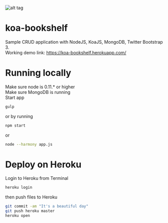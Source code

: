 ![alt tag](https://dl.dropboxusercontent.com/u/14251402/BookLib/BookLib.png)

koa-bookshelf
=============

Sample CRUD application with NodeJS, KoaJS, MongoDB, Twitter Bootstrap 3.
<br/>
Working demo link: https://koa-bookshelf.herokuapp.com/

Running locally
=============
Make sure node is 0.11.* or higher
<br/>
Make sure MongoDB is running
<br/>
Start app
``` sh
gulp
```
or by running 
``` sh
npm start
```
or
``` sh
node --harmony app.js
```

Deploy on Heroku
=============
Login to Heroku from Terminal
``` sh
heroku login
```
then push files to Heroku
``` sh
git commit -am "It's a beautiful day"
git push heroku master
heroku open
```
